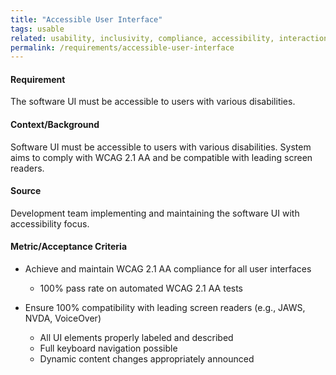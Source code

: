 ```yaml
---
title: "Accessible User Interface"
tags: usable
related: usability, inclusivity, compliance, accessibility, interaction-capability
permalink: /requirements/accessible-user-interface
---
```


<div class="quality-requirement" markdown="1">

#### Requirement
The software UI must be accessible to users with various disabilities.

#### Context/Background

Software UI must be accessible to users with various disabilities.
System aims to comply with WCAG 2.1 AA and be compatible with leading screen readers.

#### Source

Development team implementing and maintaining the software UI with accessibility focus.

#### Metric/Acceptance Criteria

* Achieve and maintain WCAG 2.1 AA compliance for all user interfaces
  * 100% pass rate on automated WCAG 2.1 AA tests

* Ensure 100% compatibility with leading screen readers (e.g., JAWS, NVDA, VoiceOver)
  * All UI elements properly labeled and described
  * Full keyboard navigation possible
  * Dynamic content changes appropriately announced


</div><br>


